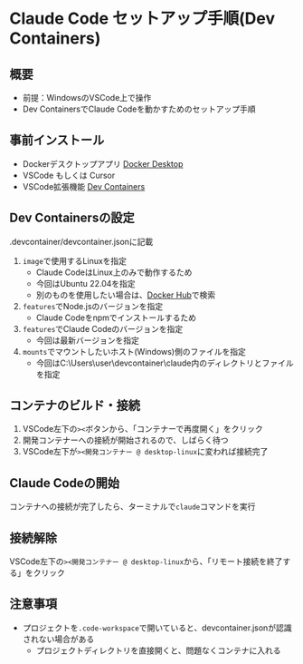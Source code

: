 # Claude Code セットアップ手順(Dev Containers)

## 概要
- 前提：WindowsのVSCode上で操作
- Dev ContainersでClaude Codeを動かすためのセットアップ手順

## 事前インストール
- Dockerデスクトップアプリ
  [Docker Desktop](https://www.docker.com/ja-jp/products/docker-desktop/)
- VSCode もしくは Cursor
- VSCode拡張機能
  [Dev Containers](https://marketplace.cursorapi.com/items?itemName=ms-vscode-remote.remote-containers)

## Dev Containersの設定
.devcontainer/devcontainer.jsonに記載
1. `image`で使用するLinuxを指定 
   - Claude CodeはLinux上のみで動作するため
   - 今回はUbuntu 22.04を指定
   - 別のものを使用したい場合は、[Docker Hub](https://hub.docker.com/r/microsoft/devcontainers-base)で検索
2. `features`でNode.jsのバージョンを指定
   - Claude Codeをnpmでインストールするため
3. `features`でClaude Codeのバージョンを指定
   - 今回は最新バージョンを指定
4. `mounts`でマウントしたいホスト(Windows)側のファイルを指定
   - 今回はC:\Users\user\devcontainer\claude内のディレクトリとファイルを指定

## コンテナのビルド・接続
1. VSCode左下の`><`ボタンから、「コンテナーで再度開く」をクリック
2. 開発コンテナーへの接続が開始されるので、しばらく待つ
3. VSCode左下が`><開発コンテナー @ desktop-linux`に変われば接続完了

## Claude Codeの開始
コンテナへの接続が完了したら、ターミナルで`claude`コマンドを実行

## 接続解除
VSCode左下の`><開発コンテナー @ desktop-linux`から、「リモート接続を終了する」をクリック

## 注意事項
- プロジェクトを`.code-workspace`で開いていると、devcontainer.jsonが認識されない場合がある
   - プロジェクトディレクトリを直接開くと、問題なくコンテナに入れる
